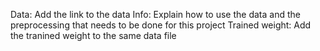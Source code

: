 Data: Add the link to the data 
Info: Explain how to use the data and the preprocessing that needs to be done for this project
Trained weight: Add the tranined weight to the same data file 
